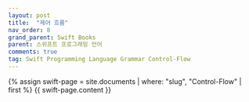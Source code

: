```yaml
---
layout: post
title:  "제어 흐름"
nav_order: 8
grand_parent: Swift Books
parent: 스위프트 프로그래밍 언어
comments: true
tag: Swift Programming Language Grammar Control-Flow
---
```


{% assign swift-page = site.documents | where: "slug", "Control-Flow" | first %}
{{ swift-page.content }}
